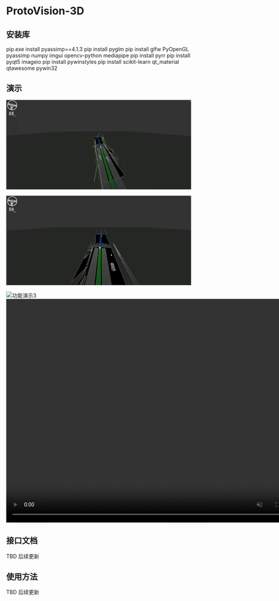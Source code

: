 # ProtoVision-3D

## 安装库

pip.exe install pyassimp==4.1.3
pip install pyglm
pip install glfw PyOpenGL pyassimp numpy imgui opencv-python mediapipe
pip install pyrr
pip install pyqt5 imageio
pip install pywinstyles
pip install scikit-learn qt_material qtawesome pywin32

## 演示
![功能演示1](./SHOW/show1.gif)

![功能演示2](./SHOW/show2.gif)

![功能演示3](./SHOW/show3.gif)
<video width="800" height="600" controls muted loop>
  <source src="./SHOW/demo.mp4" type="video/mp4">
  您的浏览器不支持视频标签
</video>

## 接口文档
TBD   后续更新

## 使用方法
TBD   后续更新